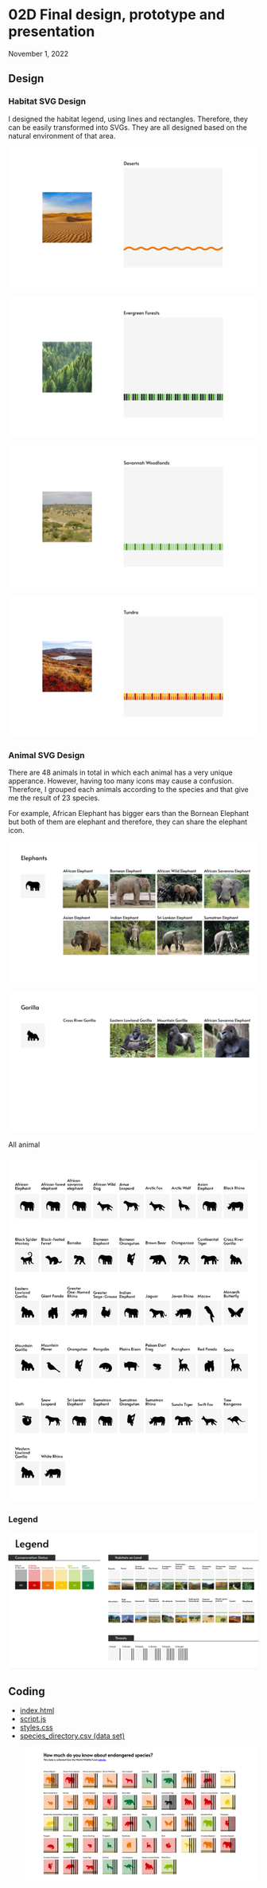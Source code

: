 # 02D Final design, prototype and presentation

<p>November 1, 2022</p>

## Design

### Habitat SVG Design

<p>I designed the habitat legend, using lines and rectangles. Therefore, they can be easily transformed into SVGs. They are all designed based on the natural environment of that area.</p>

![image](habitat_design_1.png)

![image](habitat_design_2.png)

![image](habitat_design_3.png)

![image](habitat_design_4.png)

### Animal SVG Design

<p>There are 48 animals in total in which each animal has a very unique apperance. However, having too many icons may cause a confusion. Therefore, I grouped each animals according to the species and that give me the result of 23 species. </p>
  
<p>For example, African Elephant has bigger ears than the Bornean Elephant but both of them are elephant and therefore, they can share the elephant icon.</p>

![image](elephant_species.png)

![image](gorilla_species.png)

<p>All animal</p>

![image](species_design.png)

### Legend

![image](Legend.png)

## Coding

<ul>
  <li><a href="https://github.com/skyladfah/MajorStudio1_Qualitative/blob/main/week_3/index.html">index.html</a>
  <li><a href="https://github.com/skyladfah/MajorStudio1_Qualitative/blob/main/week_3/script.js">script.js</a>
  <li><a href="https://github.com/skyladfah/MajorStudio1_Qualitative/blob/main/week_3/styles.css">styles.css</a>
  <li><a href="https://github.com/skyladfah/MajorStudio1_Qualitative/blob/main/species_directory.csv">species_directory.csv (data set)</a>
<u/l>  
  
![image](final_outcome.jpg)
